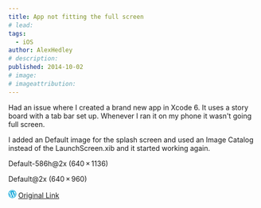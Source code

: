 ```yaml
---
title: App not fitting the full screen
# lead:
tags:
  - iOS
author: AlexHedley
# description:
published: 2014-10-02
# image:
# imageattribution:
---
```


Had an issue where I created a brand new app in Xcode 6. It uses a story board with a tab bar set up. Whenever I ran it on my phone it wasn't going full screen.

I added an Default image for the splash screen and used an Image Catalog instead of the LaunchScreen.xib and it started working again.

Default-586h@2x (640 × 1136)

Default@2x (640 × 960)

![Wordpress](../images/wordpress.png "Wordpress") [Original Link](https://alexhedley.wordpress.com/2014/10/02/app-not-fitting-the-full-screen/)
